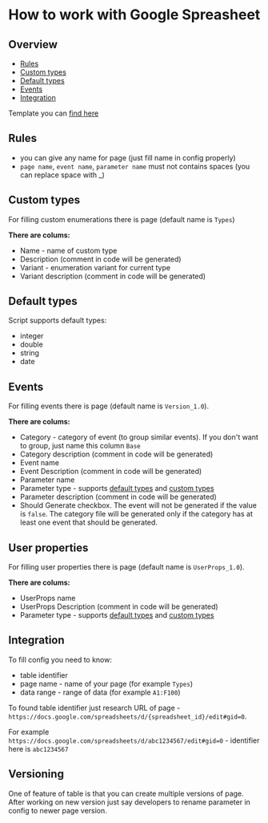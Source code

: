 # How to work with Google Spreasheet

## Overview

- [Rules](#Rules)
- [Custom types](#Custom-types)
- [Default types](Default#-types)
- [Events](#Events)
- [Integration](#Integration)

Template you can [find here](https://docs.google.com/spreadsheets/d/1a9UAiDPmVx_5qEv6EIpCzBx-rW64yjxH2Ptpfj6AP3A/edit?usp=sharing)

## Rules

- you can give any name for page (just fill name in config properly)
- `page name`, `event name`, `parameter name` must not contains spaces (you can replace space with _)

## Custom types

For filling custom enumerations there is page (default name is `Types`)

**There are colums:**

- Name - name of custom type
- Description (comment in code will be generated)
- Variant - enumeration variant for current type
- Variant description (comment in code will be generated)

## Default types

Script supports default types:

- integer
- double
- string
- date

## Events

For filling events there is page (default name is `Version_1.0`).

**There are colums:**

- Category - category of event (to group similar events). If you don't want to group, just name this column `Base`
- Category description (comment in code will be generated)
- Event name
- Event Description (comment in code will be generated)
- Parameter name
- Parameter type - supports [default types](#Default-types) and [custom types](#Custom-types)
- Parameter description (comment in code will be generated)
- Should Generate checkbox. The event will not be generated if the value is `false`. The category file will be generated only if the category has at least one event that should be generated.

## User properties

For filling user properties there is page (default name is `UserProps_1.0`).

**There are colums:**

- UserProps name
- UserProps Description (comment in code will be generated)
- Parameter type - supports [default types](#Default-types) and [custom types](#Custom-types)

## Integration

To fill config you need to know:

- table identifier
- page name - name of your page (for example `Types`)
- data range - range of data (for example `A1:F100`)

To found table identifier just research URL of page - `https://docs.google.com/spreadsheets/d/{spreadsheet_id}/edit#gid=0`.

For example `https://docs.google.com/spreadsheets/d/abc1234567/edit#gid=0` - identifier here is `abc1234567`

## Versioning

One of feature of table is that you can create multiple versions of page. After working on new version just say developers to rename parameter in config to newer page version.
